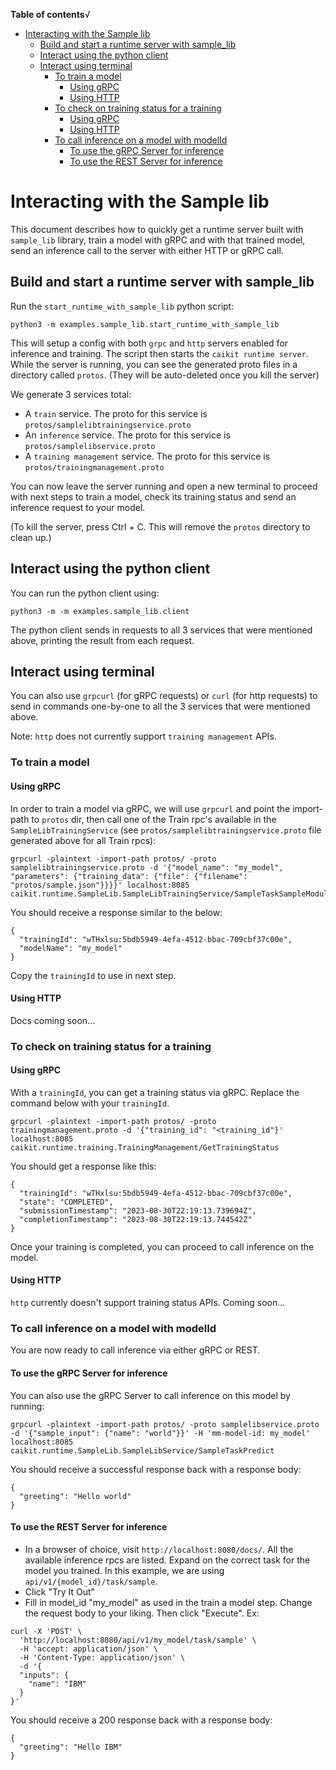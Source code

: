**Table of contents**√
- [Interacting with the Sample lib](#interacting-with-the-sample-lib)
  - [Build and start a runtime server with sample\_lib](#build-and-start-a-runtime-server-with-sample_lib)
  - [Interact using the python client](#interact-using-the-python-client)
  - [Interact using terminal](#interact-using-terminal)
    - [To train a model](#to-train-a-model)
      - [Using gRPC](#using-grpc)
      - [Using HTTP](#using-http)
    - [To check on training status for a training](#to-check-on-training-status-for-a-training)
      - [Using gRPC](#using-grpc-1)
      - [Using HTTP](#using-http-1)
    - [To call inference on a model with modelId](#to-call-inference-on-a-model-with-modelid)
      - [To use the gRPC Server for inference](#to-use-the-grpc-server-for-inference)
      - [To use the REST Server for inference](#to-use-the-rest-server-for-inference)


# Interacting with the Sample lib

This document describes how to quickly get a runtime server built with `sample_lib` library, train a model with gRPC and with that trained model, send an inference call to the server with either HTTP or gRPC call.

## Build and start a runtime server with sample_lib

Run the `start_runtime_with_sample_lib` python script:

```shell
python3 -m examples.sample_lib.start_runtime_with_sample_lib
```

This will setup a config with both `grpc` and `http` servers enabled for inference and training. The script then starts the `caikit runtime server`. While the server is running, you can see the generated proto files in a directory called `protos`. (They will be auto-deleted once you kill the server)

We generate 3 services total:
- A `train` service. The proto for this service is `protos/samplelibtrainingservice.proto`
- An `inference` service. The proto for this service is `protos/samplelibservice.proto`
- A `training management` service. The proto for this service is `protos/trainingmanagement.proto`

You can now leave the server running and open a new terminal to proceed with next steps to train a model, check its training status and send an inference request to your model.

(To kill the server, press Ctrl + C. This will remove the `protos` directory to clean up.)

## Interact using the python client

You can run the python client using:

```shell
python3 -m -m examples.sample_lib.client
```

The python client sends in requests to all 3 services that were mentioned above, printing the result from each request.

## Interact using terminal

You can also use `grpcurl` (for gRPC requests) or `curl` (for http requests) to send in commands one-by-one to all the 3 services that were mentioned above. 

Note: `http` does not currently support `training management` APIs.
### To train a model

#### Using gRPC

In order to train a model via gRPC, we will use `grpcurl` and point the import-path to `protos` dir, then call one of the Train rpc's available in the `SampleLibTrainingService` (see `protos/samplelibtrainingservice.proto` file generated above for all Train rpcs):

```shell
grpcurl -plaintext -import-path protos/ -proto samplelibtrainingservice.proto -d '{"model_name": "my_model", "parameters": {"training_data": {"file": {"filename": "protos/sample.json"}}}}' localhost:8085 caikit.runtime.SampleLib.SampleLibTrainingService/SampleTaskSampleModuleTrain
```

You should receive a response similar to the below:

```shell
{
  "trainingId": "wTHxlsu:5bdb5949-4efa-4512-bbac-709cbf37c00e",
  "modelName": "my_model"
}
```

Copy the `trainingId` to use in next step.

#### Using HTTP

Docs coming soon...

### To check on training status for a training

#### Using gRPC

With a `trainingId`, you can get a training status via gRPC. Replace the command below with your `trainingId`.

```shell
grpcurl -plaintext -import-path protos/ -proto trainingmanagement.proto -d '{"training_id": "<training_id"}' localhost:8085 caikit.runtime.training.TrainingManagement/GetTrainingStatus
```

You should get a response like this:

```shell
{
  "trainingId": "wTHxlsu:5bdb5949-4efa-4512-bbac-709cbf37c00e",
  "state": "COMPLETED",
  "submissionTimestamp": "2023-08-30T22:19:13.739694Z",
  "completionTimestamp": "2023-08-30T22:19:13.744542Z"
}
```
Once your training is completed, you can proceed to call inference on the model.

#### Using HTTP

`http` currently doesn't support training status APIs. Coming soon...

### To call inference on a model with modelId

You are now ready to call inference via either gRPC or REST.

#### To use the gRPC Server for inference

You can also use the gRPC Server to call inference on this model by running:
```shell
grpcurl -plaintext -import-path protos/ -proto samplelibservice.proto -d '{"sample_input": {"name": "world"}}' -H 'mm-model-id: my_model' localhost:8085 caikit.runtime.SampleLib.SampleLibService/SampleTaskPredict
```

You should receive a successful response back with a response body:
```shell
{
  "greeting": "Hello world"
}
```

#### To use the REST Server for inference

- In a browser of choice, visit `http://localhost:8080/docs/`. All the available inference rpcs are listed. Expand on the correct task for the model you trained. In this example, we are using `api/v1/{model_id}/task/sample`.
- Click "Try It Out"
- Fill in model_id "my_model" as used in the train a model step. Change the request body to your liking. Then click "Execute". Ex:

```shell
curl -X 'POST' \
  'http://localhost:8080/api/v1/my_model/task/sample' \
  -H 'accept: application/json' \
  -H 'Content-Type: application/json' \
  -d '{
  "inputs": {
    "name": "IBM"
  }
}'
```

You should receive a 200 response back with a response body:
```shell
{
  "greeting": "Hello IBM"
}
```

